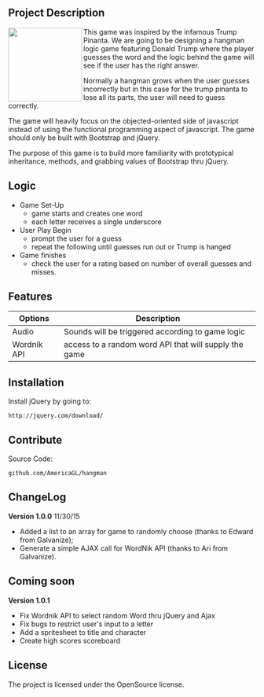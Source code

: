 


Project Description
--------
<img src="https://dl.dropbox.com/s/gro28neh4ry1dfx/Screen%20Shot%202015-11-17%20at%201.55.43%20PM.png?dl=0" align="left" height ="150px"/>

This game was inspired by the infamous Trump Pinanta. We are going to be designing a hangman logic game featuring Donald Trump where the player guesses the  word and the logic behind the game will see if the user has the right answer. 

Normally a hangman grows when the user guesses incorrectly but in this case for the trump pinanta to lose all its parts, the user will need to guess correctly.  

The game will heavily focus on the objected-oriented side of javascript instead of using the functional programming aspect of javascript. The game should only be built with Bootstrap and jQuery. 

The purpose of this game is to build more familiarity with prototypical inheritance, methods, and grabbing values of Bootstrap thru jQuery.

Logic
--------
- Game Set-Up
	- game starts and creates one word 
	- each letter receives a single underscore  
- User Play Begin
	- prompt the user for a guess 
	- repeat the following until guesses run out or Trump is hanged
- Game finishes
	- check the user for a rating based on number of overall guesses and misses. 
 

Features
--------
 
 
| Options | Description |
| ------ | ----------- |
|  Audio  | Sounds will be triggered according to game logic|
| Wordnik API    | access to a random word API that will supply the game | 
 


Installation
------------

Install jQuery by going to:

    http://jquery.com/download/

Contribute
----------
Source Code:

    github.com/AmericaGL/hangman
    
ChangeLog
----------

**Version 1.0.0** 11/30/15
<br />
+ Added a list to an array for game to randomly choose (thanks to Edward from Galvanize);   
+ Generate a simple AJAX call for WordNik API (thanks to Ari from Galvanize).


Coming soon
-------
**Version 1.0.1**
<br />
+ Fix Wordnik API to select random Word thru jQuery and Ajax   
+ Fix bugs to restrict user's input to a letter  
+ Add a spritesheet to title and character  
+ Create high scores scoreboard 


License
-------

The project is licensed under the OpenSource license.


